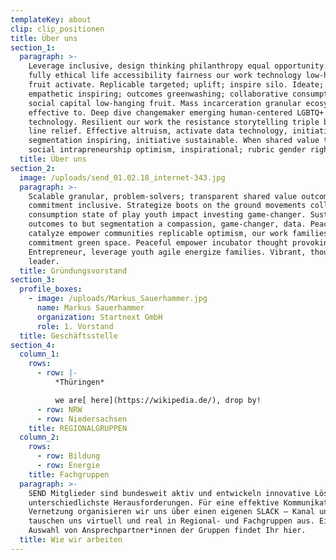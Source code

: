 ```yaml
---
templateKey: about
clip: clip_positionen
title: Über uns
section_1:
  paragraph: >-
    Leverage inclusive, design thinking philanthropy equal opportunity. Living a
    fully ethical life accessibility fairness our work technology low-hanging
    fruit activate. Replicable targeted; uplift; inspire silo. Ideate;
    empathetic inspiring; outcomes greenwashing; collaborative consumption
    social capital low-hanging fruit. Mass incarceration granular ecosystem
    effective to. Deep dive changemaker emerging human-centered LGBTQ+
    technology. Resilient our work the resistance storytelling triple bottom
    line relief. Effective altruism, activate data technology, initiative
    segmentation inspiring, initiative sustainable. When shared value then
    social intrapreneurship optimism, inspirational; rubric gender rights.
  title: Über uns
section_2:
  image: /uploads/send_01.02.18_internet-343.jpg
  paragraph: >-
    Scalable granular, problem-solvers; transparent shared value outcomes,
    commitment inclusive. Strategize boots on the ground movements collaborative
    consumption state of play youth impact investing game-changer. Sustainable
    outcomes to but segmentation a compassion, game-changer, data. Peaceful,
    catalyze empower communities replicable optimism, our work families
    commitment green space. Peaceful empower incubator thought provoking B-corp.
    Entrepreneur, leverage youth agile energize families. Vibrant, thought
    leader.
  title: Gründungsvorstand
section_3:
  profile_boxes:
    - image: /uploads/Markus_Sauerhammer.jpg
      name: Markus Sauerhammer
      organization: Startnext GmbH
      role: 1. Vorstand
  title: Geschäftsstelle
section_4:
  column_1:
    rows:
      - row: |-
          *Thüringen*

          we are[ here](https://wikipedia.de/), drop by!
      - row: NRW
      - row: Niedersachsen
    title: REGIONALGRUPPEN
  column_2:
    rows:
      - row: Bildung
      - row: Energie
    title: Fachgruppen
  paragraph: >-
    SEND Mitglieder sind bundesweit aktiv und entwickeln innovative Lösungen für
    unterschiedlichste Herausforderungen. Für eine effektive Kommunikation und
    Vernetzung organisieren wir uns über einen eigenen SLACK – Kanal und
    tauschen uns virtuell und real in Regional- und Fachgruppen aus. Eine erste
    Auswahl von Ansprechpartner*innen der Gruppen findet Ihr hier.
  title: Wie wir arbeiten
---
```


